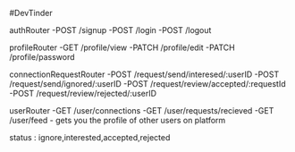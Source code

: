 #DevTinder

authRouter
-POST /signup
-POST /login
-POST /logout

profileRouter
-GET /profile/view
-PATCH /profile/edit
-PATCH /profile/password

connectionRequestRouter 
-POST /request/send/interesed/:userID
-POST /request/send/ignored/:userID
-POST /request/review/accepted/:requestId
-POST /request/review/rejected/:userID

userRouter
-GET /user/connections
-GET /user/requests/recieved
-GET /user/feed - gets you the profile of other users on platform

status : ignore,interested,accepted,rejected